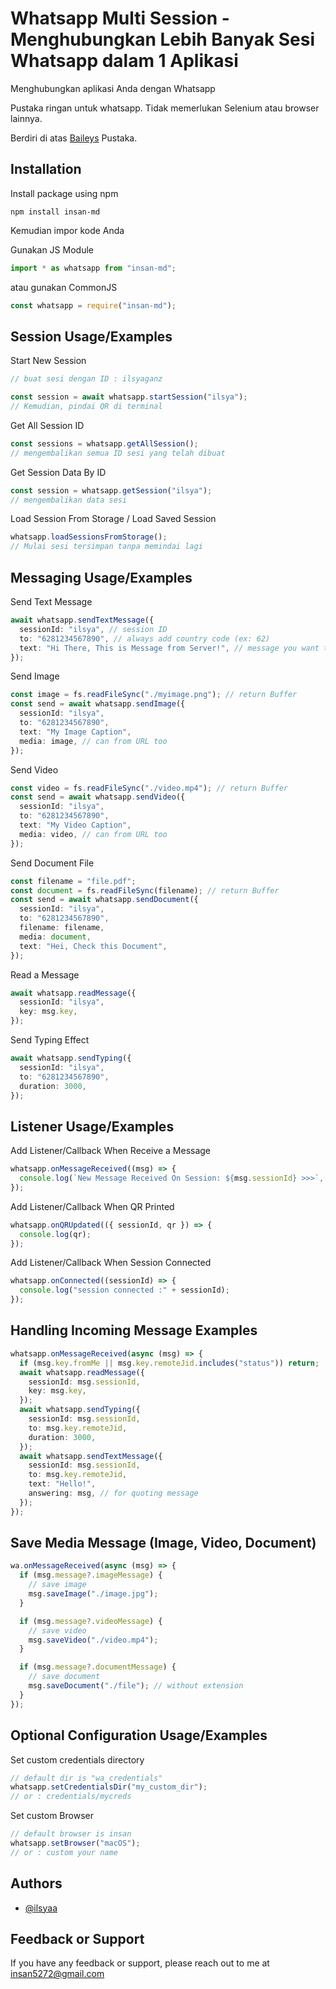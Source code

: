 # Whatsapp Multi Session - Menghubungkan Lebih Banyak Sesi Whatsapp dalam 1 Aplikasi

Menghubungkan aplikasi Anda dengan Whatsapp

Pustaka ringan untuk whatsapp. Tidak memerlukan Selenium atau browser lainnya.

Berdiri di atas [Baileys](https://github.com/WhiskeySockets/Baileys) Pustaka.

## Installation

Install package using npm

```
npm install insan-md
```

Kemudian impor kode Anda

Gunakan JS Module

```ts
import * as whatsapp from "insan-md";
```

atau gunakan CommonJS

```ts
const whatsapp = require("insan-md");
```

## Session Usage/Examples

Start New Session

```ts
// buat sesi dengan ID : ilsyaganz

const session = await whatsapp.startSession("ilsya");
// Kemudian, pindai QR di terminal
```

Get All Session ID

```ts
const sessions = whatsapp.getAllSession();
// mengembalikan semua ID sesi yang telah dibuat
```

Get Session Data By ID

```ts
const session = whatsapp.getSession("ilsya");
// mengembalikan data sesi
```

Load Session From Storage / Load Saved Session

```ts
whatsapp.loadSessionsFromStorage();
// Mulai sesi tersimpan tanpa memindai lagi
```

## Messaging Usage/Examples

Send Text Message

```ts
await whatsapp.sendTextMessage({
  sessionId: "ilsya", // session ID
  to: "6281234567890", // always add country code (ex: 62)
  text: "Hi There, This is Message from Server!", // message you want to send
});
```

Send Image

```ts
const image = fs.readFileSync("./myimage.png"); // return Buffer
const send = await whatsapp.sendImage({
  sessionId: "ilsya",
  to: "6281234567890",
  text: "My Image Caption",
  media: image, // can from URL too
});
```

Send Video

```ts
const video = fs.readFileSync("./video.mp4"); // return Buffer
const send = await whatsapp.sendVideo({
  sessionId: "ilsya",
  to: "6281234567890",
  text: "My Video Caption",
  media: video, // can from URL too
});
```

Send Document File

```ts
const filename = "file.pdf";
const document = fs.readFileSync(filename); // return Buffer
const send = await whatsapp.sendDocument({
  sessionId: "ilsya",
  to: "6281234567890",
  filename: filename,
  media: document,
  text: "Hei, Check this Document",
});
```

Read a Message

```ts
await whatsapp.readMessage({
  sessionId: "ilsya",
  key: msg.key,
});
```

Send Typing Effect

```ts
await whatsapp.sendTyping({
  sessionId: "ilsya",
  to: "6281234567890",
  duration: 3000,
});
```

## Listener Usage/Examples

Add Listener/Callback When Receive a Message

```ts
whatsapp.onMessageReceived((msg) => {
  console.log(`New Message Received On Session: ${msg.sessionId} >>>`, msg);
});
```

Add Listener/Callback When QR Printed

```ts
whatsapp.onQRUpdated(({ sessionId, qr }) => {
  console.log(qr);
});
```

Add Listener/Callback When Session Connected

```ts
whatsapp.onConnected((sessionId) => {
  console.log("session connected :" + sessionId);
});
```

## Handling Incoming Message Examples

```ts
whatsapp.onMessageReceived(async (msg) => {
  if (msg.key.fromMe || msg.key.remoteJid.includes("status")) return;
  await whatsapp.readMessage({
    sessionId: msg.sessionId,
    key: msg.key,
  });
  await whatsapp.sendTyping({
    sessionId: msg.sessionId,
    to: msg.key.remoteJid,
    duration: 3000,
  });
  await whatsapp.sendTextMessage({
    sessionId: msg.sessionId,
    to: msg.key.remoteJid,
    text: "Hello!",
    answering: msg, // for quoting message
  });
});
```

## Save Media Message (Image, Video, Document)

```ts
wa.onMessageReceived(async (msg) => {
  if (msg.message?.imageMessage) {
    // save image
    msg.saveImage("./image.jpg");
  }

  if (msg.message?.videoMessage) {
    // save video
    msg.saveVideo("./video.mp4");
  }

  if (msg.message?.documentMessage) {
    // save document
    msg.saveDocument("./file"); // without extension
  }
});
```

## Optional Configuration Usage/Examples

Set custom credentials directory

```ts
// default dir is "wa_credentials"
whatsapp.setCredentialsDir("my_custom_dir");
// or : credentials/mycreds
```

Set custom Browser
```ts
// default browser is insan
whatsapp.setBrowser("macOS");
// or : custom your name
```

## Authors

- [@ilsyaa](https://www.github.com/ilsyaa)

## Feedback or Support

If you have any feedback or support, please reach out to me at insan5272@gmail.com
